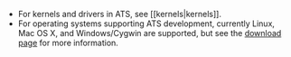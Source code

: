 * For kernels and drivers in ATS, see [[kernels|kernels]].
* For operating systems supporting ATS development, currently Linux, Mac OS
  X, and Windows/Cygwin are supported, but see the [download
  page](http://www.ats-lang.org/DOWNLOAD/) for more information.
